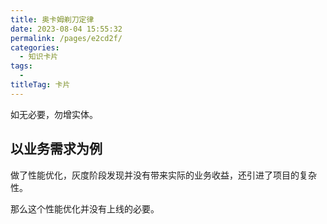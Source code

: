 ```yaml
---
title: 奥卡姆剃刀定律
date: 2023-08-04 15:55:32
permalink: /pages/e2cd2f/
categories: 
  - 知识卡片
tags: 
  - 
titleTag: 卡片
---
```

如无必要，勿增实体。

## 以业务需求为例

做了性能优化，灰度阶段发现并没有带来实际的业务收益，还引进了项目的复杂性。

那么这个性能优化并没有上线的必要。
